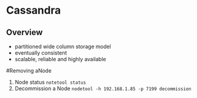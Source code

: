 # Cassandra

## Overview

- partitioned wide column storage model
- eventually consistent
- scalable, reliable and highly available

#Removing aNode
1. Node status
  `notetool status`
2. Decommission a Node
  `nodetool -h 192.168.1.85 -p 7199 decommission`
